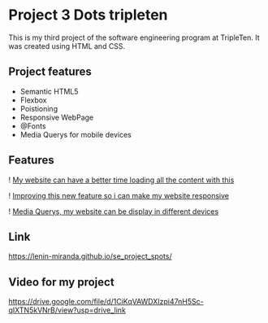 # Project 3 Dots tripleten

This is my third project of the software engineering program at TripleTen. It was created using HTML and CSS.

## Project features

- Semantic HTML5
- Flexbox
- Poistioning
- Responsive WebPage
- @Fonts
- Media Querys for mobile devices

## Features

! [My website can have a better time loading all the content with this](./images/feature1.png)

! [Improving this new feature so i can make my website responsive](./images/feature2.png)

! [Media Querys, my website can be display in different devices](./images/feature3.png)

## Link

https://lenin-miranda.github.io/se_project_spots/

## Video for my project

https://drive.google.com/file/d/1CiKqVAWDXIzpi47nH5Sc-qIXTN5kVNrB/view?usp=drive_link
